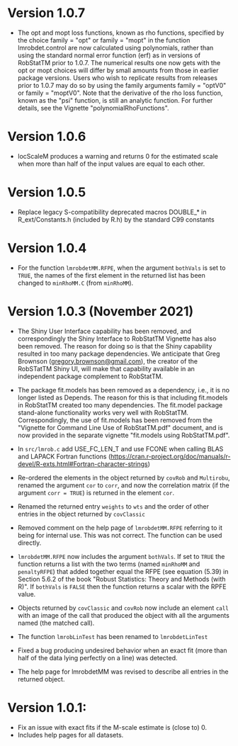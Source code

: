 # Version 1.0.7

- The opt and mopt loss functions, known as rho functions, specified by the choice family = "opt" or family = "mopt" in the function lmrobdet.control are now calculated using polynomials, rather than using the standard normal error function (erf) as in versions of RobStatTM prior to 1.0.7.  The numerical results one now gets with the opt or mopt choices will differ by small amounts from those in earlier package versions. Users who wish to replicate results from releases prior to 1.0.7 may do so by using the family arguments family = "optV0" or family = "moptV0".   Note that the derivative of the rho loss function, known as the "psi" function, is still an analytic function. For further details, see the Vignette "polynomialRhoFunctions".

# Version 1.0.6

- locScaleM produces a warning and returns 0 for the estimated scale when more 
than half of the input values are equal to each other. 

# Version 1.0.5

- Replace legacy S-compatibility deprecated macros DOUBLE_* in 
R_ext/Constants.h (included by R.h) by the standard C99 constants

# Version 1.0.4

- For the function `lmrobdetMM.RFPE`, when the argument `bothVals` is set 
to `TRUE`, the names of the first element in the returned list has been
changed to `minRhoMM.C` (from `minRhoMM`).

# Version 1.0.3 (November 2021)

- The Shiny User Interface capability has been removed, and correspondingly the
Shiny Interface to RobStatTM Vignette has also been removed. The reason for 
doing so is that the Shiny capability resulted in too many package dependencies. 
We anticipate that Greg Brownson (gregory.brownson@gmail.com), the creator of 
the RobSTatTM Shiny UI, will 
make  that capability available in an independent package complement to RobStatTM. 

- The package fit.models has been removed as a dependency, i.e., it is no 
longer listed as Depends. The reason for this is that including fit.models in 
RobStatTM created too many dependencies.  The fit.model package stand-alone 
functionality works very well with RobStatTM.  Correspondingly, the use of 
fit.models has been removed from the "Vignette for Command Line Use of 
RobStatTM.pdf" document, and is now provided in the separate 
vignette  "fit.models using RobStatTM.pdf".

- In `src/lmrob.c` add USE_FC_LEN_T and use FCONE when calling BLAS and 
LAPACK Fortran functions  (https://cran.r-project.org/doc/manuals/r-devel/R-exts.html#Fortran-character-strings)

- Re-ordered the elements in the object returned by `covRob` and `Multirobu`, renamed the 
argument `cor` to `corr`, and now the correlation matrix (if the argument 
`corr = TRUE`) is returned in the element `cor`.

- Renamed the returned entry `weights` to `wts` and the order of other entries
in the object returned by `covClassic`

- Removed comment on the help page of `lmrobdetMM.RFPE` referring to it being for internal use. 
This was not correct. The function can be used directly.

- `lmrobdetMM.RFPE` now includes the argument `bothVals`. If set to `TRUE` the 
function returns a list with the two terms (named `minRhoMM` and `penaltyRFPE`)
that added together equal the RFPE (see equation (5.39) in Section
5.6.2 of the book "Robust Statistics: Theory and Methods (with R)". 
If `bothVals` is `FALSE` then the function returns a scalar with the RPFE value. 

- Objects returned by `covClassic` and `covRob` now include an element `call` with 
an image of the call that produced the object with all the arguments named (the 
matched call).

- The function `lmrobLinTest` has been renamed to `lmrobdetLinTest`

- Fixed a bug producing undesired behavior when an exact fit (more than half of the 
data lying perfectly on a line) was detected. 

- The help page for lmrobdetMM was revised to describe all entries in the 
returned object. 


# Version 1.0.1:
- Fix an issue with exact fits if the M-scale estimate is (close to) 0.
- Includes help pages for all datasets.

